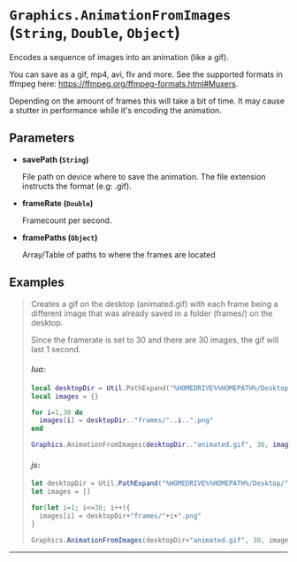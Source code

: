 # `Graphics.AnimationFromImages` (`String`, `Double`, `Object`)


Encodes a sequence of images into an animation (like a gif).

You can save as a gif, mp4, avi, flv and more. See the supported formats in ffmpeg here: https://ffmpeg.org/ffmpeg-formats.html#Muxers.

Depending on the amount of frames this will take a bit of time. It may cause a stutter in performance while it's encoding the animation.


## Parameters

* **savePath (`String`)** 

	File path on device where to save the animation. The file extension instructs the format (e.g: .gif).

* **frameRate (`Double`)** 

	Framecount per second.

* **framePaths (`Object`)** 

	Array/Table of paths to where the frames are located


## Examples

> Creates a gif on the desktop (animated.gif) with each frame being a different image that was already saved in a folder (frames/) on the desktop.
> 
> Since the framerate is set to 30 and there are 30 images, the gif will last 1 second.
> 
> #### _lua_:
> ```lua
> local desktopDir = Util.PathExpand("%HOMEDRIVE%%HOMEPATH%/Desktop/")
> local images = {}
> 
> for i=1,30 do 
>   images[i] = desktopDir.."frames/"..i..".png"
> end
> 
> Graphics.AnimationFromImages(desktopDir.."animated.gif", 30, images)
> ```
> 
> #### _js_:
> ```js
> let desktopDir = Util.PathExpand("%HOMEDRIVE%%HOMEPATH%/Desktop/")
> let images = []
> 
> for(let i=1; i<=30; i++){ 
>   images[i] = desktopDir+"frames/"+i+".png"
> }
> 
> Graphics.AnimationFromImages(desktopDir+"animated.gif", 30, images)
> ```
---